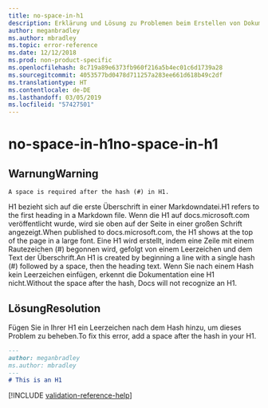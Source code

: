 ```yaml
---
title: no-space-in-h1
description: Erklärung und Lösung zu Problemen beim Erstellen von Dokumentationsartikeln – no-space-in-h1
author: meganbradley
ms.author: mbradley
ms.topic: error-reference
ms.date: 12/12/2018
ms.prod: non-product-specific
ms.openlocfilehash: 8c719a89e6373fb960f216a5b4ec01c6d1739a28
ms.sourcegitcommit: 4053577bd0478d711257a283ee661d618b49c2df
ms.translationtype: HT
ms.contentlocale: de-DE
ms.lasthandoff: 03/05/2019
ms.locfileid: "57427501"
---
```

# <a name="no-space-in-h1"></a><span data-ttu-id="24911-103">no-space-in-h1</span><span class="sxs-lookup"><span data-stu-id="24911-103">no-space-in-h1</span></span>

## <a name="warning"></a><span data-ttu-id="24911-104">Warnung</span><span class="sxs-lookup"><span data-stu-id="24911-104">Warning</span></span>

`A space is required after the hash (#) in H1.`

<span data-ttu-id="24911-105">H1 bezieht sich auf die erste Überschrift in einer Markdowndatei.</span><span class="sxs-lookup"><span data-stu-id="24911-105">H1 refers to the first heading in a Markdown file.</span></span> <span data-ttu-id="24911-106">Wenn die H1 auf docs.microsoft.com veröffentlicht wurde, wird sie oben auf der Seite in einer großen Schrift angezeigt.</span><span class="sxs-lookup"><span data-stu-id="24911-106">When published to docs.microsoft.com, the H1 shows at the top of the page in a large font.</span></span> <span data-ttu-id="24911-107">Eine H1 wird erstellt, indem eine Zeile mit einem Rautezeichen (#) begonnen wird, gefolgt von einem Leerzeichen und dem Text der Überschrift.</span><span class="sxs-lookup"><span data-stu-id="24911-107">An H1 is created by beginning a line with a single hash (#) followed by a space, then the heading text.</span></span> <span data-ttu-id="24911-108">Wenn Sie nach einem Hash kein Leerzeichen einfügen, erkennt die Dokumentation eine H1 nicht.</span><span class="sxs-lookup"><span data-stu-id="24911-108">Without the space after the hash, Docs will not recognize an H1.</span></span>

## <a name="resolution"></a><span data-ttu-id="24911-109">Lösung</span><span class="sxs-lookup"><span data-stu-id="24911-109">Resolution</span></span>

<span data-ttu-id="24911-110">Fügen Sie in Ihrer H1 ein Leerzeichen nach dem Hash hinzu, um dieses Problem zu beheben.</span><span class="sxs-lookup"><span data-stu-id="24911-110">To fix this error, add a space after the hash in your H1.</span></span>

```markdown
---
author: meganbradley
ms.author: mbradley
---
# This is an H1
```

<!--make sure to add this file to your includes folder and verify the path-->
[!INCLUDE [validation-reference-help](includes/validation-reference-help.md)]